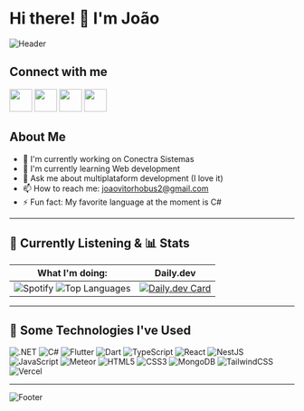 # Hi there! 👋 I'm João

![Header](https://capsule-render.vercel.app/api?type=waving&height=125&color=gradient&text=Jo%C3%A3o%20here%20%F0%9F%91%8B&animation=fadeIn)

## Connect with me

<a href="https://www.instagram.com/JV.Hobus/"><img height="40" src="https://skillicons.dev/icons?i=instagram" /></a>
<a href="https://github.com/miojo-dev"><img height="40" src="https://skillicons.dev/icons?i=github" /></a>
<a href="https://medium.com/@joaovitorhobus2"><img height="40" src="https://uxwing.com/wp-content/themes/uxwing/download/brands-and-social-media/medium-logo-icon.png" /></a>
<a href="https://app.daily.dev/miojonoiado"><img height="40" src="https://play-lh.googleusercontent.com/ZejAkIHFw3knpmq77o6jJd9yDmzoqWOU-GmHZDIpxMjm8V30_WbR06VASibWPSxjc-W1=s256-rw" /></a>

## About Me

- 🔭 I'm currently working on Conectra Sistemas  
- 🌱 I'm currently learning Web development  
- 💬 Ask me about multiplataform development (I love it)  
- 📫 How to reach me: joaovitorhobus2@gmail.com  
- ⚡ Fun fact: My favorite language at the moment is C#  

---

## 🎵 Currently Listening & 📊 Stats

| What I'm doing: | Daily.dev |
|---------|----------------|
| ![Spotify](https://spotify-github-profile.kittinanx.com/api/view.svg?uid=whbsxmx5fr8t12lbrci8us73c&cover_image=true&theme=novatorem&show_offline=false&background_color=121212&interchange=true&bar_color=53b14f&bar_color_cover=false) ![Top Languages](https://github-readme-stats.vercel.app/api/top-langs/?username=miojo-dev&layout=donut-vertical&theme=dark) | [![Daily.dev Card](https://api.daily.dev/devcards/v2/r7LKdLWAdoqp5MNvspkdz.png?r=zws&type=default)](https://app.daily.dev/miojonoiado) |

---

## 🧪 Some Technologies I've Used

![.NET](https://img.shields.io/badge/.NET-5C2D91?style=for-the-badge&logo=.net&logoColor=white)
![C#](https://img.shields.io/badge/c%23-%23239120.svg?style=for-the-badge&logo=csharp&logoColor=white)
![Flutter](https://img.shields.io/badge/Flutter-%2302569B.svg?style=for-the-badge&logo=Flutter&logoColor=white)
![Dart](https://img.shields.io/badge/dart-%230175C2.svg?style=for-the-badge&logo=dart&logoColor=white)
![TypeScript](https://img.shields.io/badge/typescript-%23007ACC.svg?style=for-the-badge&logo=typescript&logoColor=white)
![React](https://img.shields.io/badge/react-%2320232a.svg?style=for-the-badge&logo=react&logoColor=%2361DAFB)
![NestJS](https://img.shields.io/badge/nestjs-%23E0234E.svg?style=for-the-badge&logo=nestjs&logoColor=white)
![JavaScript](https://img.shields.io/badge/javascript-%23323330.svg?style=for-the-badge&logo=javascript&logoColor=%23F7DF1E)
![Meteor](https://img.shields.io/badge/meteorjs-%23d74c4c.svg?style=for-the-badge&logo=meteor&logoColor=white)
![HTML5](https://img.shields.io/badge/html5-%23E34F26.svg?style=for-the-badge&logo=html5&logoColor=white)
![CSS3](https://img.shields.io/badge/css3-%231572B6.svg?style=for-the-badge&logo=css3&logoColor=white)
![MongoDB](https://img.shields.io/badge/MongoDB-%234ea94b.svg?style=for-the-badge&logo=mongodb&logoColor=white)
![TailwindCSS](https://img.shields.io/badge/tailwindcss-%2338B2AC.svg?style=for-the-badge&logo=tailwind-css&logoColor=white)
![Vercel](https://img.shields.io/badge/vercel-%23000000.svg?style=for-the-badge&logo=vercel&logoColor=white)

---

![Footer](https://capsule-render.vercel.app/api?type=waving&color=gradient&height=125&section=footer)
